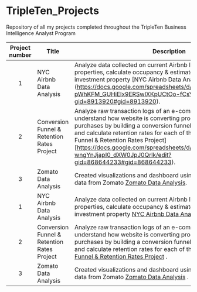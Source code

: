 # TripleTen_Projects
Repository of all my projects completed throughout the TripleTen Business Intelligence Analyst Program


| Project number | Title | Description |
| :-----------: | ----------- |----------- |
| 1 | NYC Airbnb Data Analysis | Analyze data collected on current Airbnb listings to identify targeted properties, calculate occupancy & estimate revenue for an investment property [NYC Airbnb Data Analysis] (https://docs.google.com/spreadsheets/d/10qHwp-aoB-pWhKFM_GUHiElx9ERSwIXKpUCtOo-fCsY/edit?gid=8913920#gid=8913920).|
| 2 | Conversion Funnel & Retention Rates Project | Analyze raw transaction logs of an e-commerce company to understand how website is converting product page views into purchases by building a conversion funnel, perform cohort analysis and calculate retention rates for each of the cohorts [Conversion Funnel & Retention Rates Project][https://docs.google.com/spreadsheets/d/1ylkhNU3wNnf1mYEA9I-wngYnJjapI0_dXW0JpJ0Qrlk/edit?gid=868644233#gid=868644233).|
| 3 | Zomato Data Analysis | Created visualizations and dashboard using Tableau to analyze user data from Zomato [Zomato Data Analysis](https://public.tableau.com/views/BIAFinalProject_JillianKingsley/TotalSalesbyCustomerMetrics?:language=en-US&:sid=&:redirect=auth&:display_count=n&:origin=viz_share_link).|
| 1 | NYC Airbnb Data Analysis | Analyze data collected on current Airbnb listings to identify targeted properties, calculate occupancy & estimate revenue for an investment property [NYC Airbnb Data Analysis](https://docs.google.com/spreadsheets/d/10qHwp-aoB-pWhKFM_GUHiElx9ERSwIXKpUCtOo-fCsY/edit?gid=8913920#gid=8913920) .|
| 2 | Conversion Funnel & Retention Rates Project | Analyze raw transaction logs of an e-commerce company to understand how website is converting product page views into purchases by building a conversion funnel, perform cohort analysis and calculate retention rates for each of the cohorts [Conversion Funnel & Retention Rates Project](https://docs.google.com/spreadsheets/d/1ylkhNU3wNnf1mYEA9I-wngYnJjapI0_dXW0JpJ0Qrlk/edit?gid=868644233#gid=868644233) .|
| 3 | Zomato Data Analysis | Created visualizations and dashboard using Tableau to analyze user data from Zomato [Zomato Data Analysis](https://public.tableau.com/views/BIAFinalProject_JillianKingsley/TotalSalesbyCustomerMetrics?:language=en-US&:sid=&:redirect=auth&:display_count=n&:origin=viz_share_link) .|
